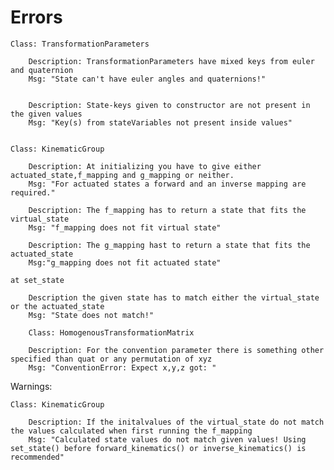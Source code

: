 # Errors

    Class: TransformationParameters

        Description: TransformationParameters have mixed keys from euler and quaternion
        Msg: "State can't have euler angles and quaternions!"


        Description: State-keys given to constructor are not present in the given values
        Msg: "Key(s) from stateVariables not present inside values"


    Class: KinematicGroup

        Description: At initializing you have to give either actuated_state,f_mapping and g_mapping or neither.
        Msg: "For actuated states a forward and an inverse mapping are required."

        Description: The f_mapping has to return a state that fits the virtual_state
        Msg: "f_mapping does not fit virtual state"

        Description: The g_mapping hast to return a state that fits the actuated_state
        Msg:"g_mapping does not fit actuated state"

    at set_state

        Description the given state has to match either the virtual_state or the actuated_state
        Msg: "State does not match!"

        Class: HomogenousTransformationMatrix

        Description: For the convention parameter there is something other specified than quat or any permutation of xyz
        Msg: "ConventionError: Expect x,y,z got: "

Warnings:

    Class: KinematicGroup

        Description: If the initalvalues of the virtual_state do not match the values calculated when first running the f_mapping
        Msg: "Calculated state values do not match given values! Using set_state() before forward_kinematics() or inverse_kinematics() is recommended"
